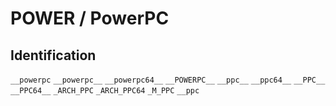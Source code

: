 # POWER / PowerPC

## Identification

`__powerpc`
`__powerpc__`
`__powerpc64__`
`__POWERPC__`
`__ppc__`
`__ppc64__`
`__PPC__`
`__PPC64__`
`_ARCH_PPC`
`_ARCH_PPC64`
`_M_PPC`
`__ppc`

<!---
Type|Macro|Description
---|---|---
Identification|`__powerpc`<br/>`__powerpc__`<br/>`__powerpc64__`<br/>`__POWERPC__`<br/>`__ppc__`<br/>`__ppc64__`<br/>`__PPC__`<br/>`__PPC64__`<br/>`_ARCH_PPC`<br/>`_ARCH_PPC64`|Defined by GNU C
Version|`__ppc'V'__`|V = Version
Identification|`_M_PPC`|Defined by Visual C++
Version|`_M_PPC`|?
Identification|`_ARCH_PPC`<br/>`_ARCH_PPC64`|Defined by XL C/C++
Version|`_ARCH_'V'`|V = Version
Version|`__PPCGECKO__`|[Gekko](http://en.wikipedia.org/wiki/Gekko_%28microprocessor%29)<br/><br/>Defined by CodeWarrior
Version|`__PPCBROADWAY__`|[Broadway](http://en.wikipedia.org/wiki/Broadway_%28microprocessor%29)<br/><br/>Defined by CodeWarrior
Version|`_XENON`|[Xenon](http://en.wikipedia.org/wiki/Xenon_%28processor%29)
Identification|`__ppc`|Defined by Diab

##### Example #####

CPU|`_M_PPC`|Macro|XL Macro
---|---|---|---
PowerPC 440| | |`_ARCH_440`
PowerPC 450| | |`_ARCH_450`
PowerPC 601|601|`__ppc601__`|`_ARCH_601`
PowerPC 603|603|`__ppc603__`|`_ARCH_603`
PowerPC 604|604|`__ppc604__`|`_ARCH_604`
PowerPC 620|620| |
--->